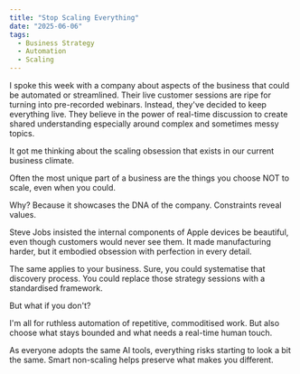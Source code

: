 ```yaml
---
title: "Stop Scaling Everything"
date: "2025-06-06"
tags:
  - Business Strategy
  - Automation
  - Scaling
---
```


I spoke this week with a company about aspects of the business that could be automated or streamlined. Their live customer sessions are ripe for turning into pre-recorded webinars. Instead, they've decided to keep everything live. They believe in the power of real-time discussion to create shared understanding especially around complex and sometimes messy topics.

It got me thinking about the scaling obsession that exists in our current business climate.

Often the most unique part of a business are the things you choose NOT to scale, even when you could.

Why? Because it showcases the DNA of the company. Constraints reveal values.

Steve Jobs insisted the internal components of Apple devices be beautiful, even though customers would never see them. It made manufacturing harder, but it embodied obsession with perfection in every detail.

The same applies to your business. Sure, you could systematise that discovery process. You could replace those strategy sessions with a standardised framework.

But what if you don't?

I'm all for ruthless automation of repetitive, commoditised work. But also choose what stays bounded and what needs a real-time human touch.

As everyone adopts the same AI tools, everything risks starting to look a bit the same. Smart non-scaling helps preserve what makes you different.